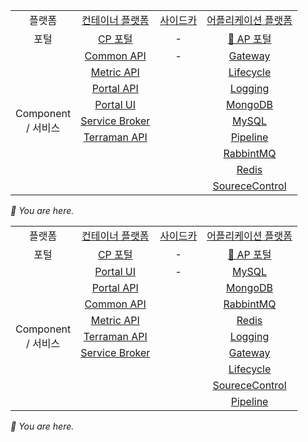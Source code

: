 
<table>
  <tr>
    <td colspan=2 align=center>플랫폼</td>
    <td colspan=2 align=center><a href="https://github.com/K-PaaS/cp-deployment">컨테이너 플랫폼</a></td>
    <td colspan=2 align=center><a href="https://github.com/K-PaaS/sidecar-deployment">사이드카</a></td>
    <td colspan=2 align=center><a href="https://github.com/K-PaaS/ap-deployment">어플리케이션 플랫폼</a></td>
  </tr>
  <tr>
    <td colspan=2 align=center>포털</td>
    <td colspan=2 align=center><a href="https://github.com/K-PaaS/cp-portal-release">CP 포털</a></td>
    <td colspan=2 align=center>-</td>
    <td colspan=2 align=center><a href="https://github.com/K-PaaS/portal-deployment">🚩 AP 포털</a></td>
  </tr>
  <tr align=center>
    <td colspan=2 rowspan=9>Component<br>/ 서비스</td>
    <td colspan=2><a href="https://github.com/K-PaaS/cp-portal-common-api">Common API</a></td>
    <td colspan=2>-</td>
    <td colspan=2><a href="https://github.com/K-PaaS/ap-api-gateway-release">Gateway</a></td>
  </tr>
  <tr align=center>
    <td colspan=2><a href="https://github.com/K-PaaS/cp-metrics-api">Metric API</a></td>
    <td colspan=2>  </td>
    <td colspan=2><a href="https://github.com/K-PaaS/ap-app-lifecycle-release">Lifecycle</a></td>
  </tr>
  <tr align=center>
    <td colspan=2><a href="https://github.com/K-PaaS/cp-portal-api">Portal API</a></td>
    <td colspan=2>  </td>
    <td colspan=2><a href="https://github.com/K-PaaS/service-deployment/blob/master/logging-service/logging-service.yml">Logging</a></td>
  </tr>
  <tr align=center>
    <td colspan=2><a href="https://github.com/K-PaaS/cp-portal-ui">Portal UI</a></td>
    <td colspan=2>  </td>
    <td colspan=2><a href="https://github.com/K-PaaS/ap-mongodb-shard-release">MongoDB</a></td>
  </tr>
  <tr align=center>
    <td colspan=2><a href="https://github.com/K-PaaS/cp-portal-service-broker">Service Broker</a></td>
    <td colspan=2>  </td>
    <td colspan=2><a href="https://github.com/K-PaaS/ap-mysql-release">MySQL</a></td>
  </tr>
  <tr align=center>
    <td colspan=2><a href="https://github.com/K-PaaS/cp-metrics-api">Terraman API</a></td>
    <td colspan=2>  </td>
    <td colspan=2><a href="https://github.com/K-PaaS/ap-pipeline-release">Pipeline</a></td>
  </tr>
  <tr align=center>
    <td colspan=2>  </td>
    <td colspan=2>  </td>
    <td colspan=2><a href="https://github.com/K-PaaS/ap-rabbitmq-release">RabbintMQ</a></td>
  </tr>
  <tr align=center>
    <td colspan=2>  </td>
    <td colspan=2>  </td>
    <td colspan=2><a href="https://github.com/K-PaaS/ap-on-demand-redis-release">Redis</a></td>
  </tr>
  <tr align=center>
    <td colspan=2>  </td>
    <td colspan=2>  </td>
    <td colspan=2><a href="https://github.com/K-PaaS/ap-source-control-release">SoureceControl</a></td>
  </tr>
</table>
<i>🚩 You are here.</i>



<table>
  <tr>
    <td colspan=2 align=center>플랫폼</td>
    <td colspan=2 align=center><a href="https://github.com/K-PaaS/cp-deployment">컨테이너 플랫폼</a></td>
    <td colspan=2 align=center><a href="https://github.com/K-PaaS/sidecar-deployment">사이드카</a></td>
    <td colspan=2 align=center><a href="https://github.com/K-PaaS/ap-deployment">어플리케이션 플랫폼</a></td>
  </tr>
  <tr>
    <td colspan=2 align=center>포털</td>
    <td colspan=2 align=center><a href="https://github.com/K-PaaS/cp-portal-release">CP 포털</a></td>
    <td colspan=2 align=center>-</td>
    <td colspan=2 align=center><a href="https://github.com/K-PaaS/portal-deployment">🚩 AP 포털</a></td>
  </tr>
  <tr align=center>
    <td colspan=2 rowspan=9>Component<br>/ 서비스</td>
    <td colspan=2><a href="https://github.com/K-PaaS/ap-cubrid-release">Portal UI</a></td>
    <td colspan=2>-</td>
    <td colspan=2><a href="https://github.com/K-PaaS/ap-glusterfs-release">MySQL</a></td>
  </tr>
  <tr align=center>
    <td colspan=2><a href="https://github.com/K-PaaS/ap-cubrid-release">Portal API</a></td>
    <td colspan=2>  </td>
    <td colspan=2><a href="https://github.com/K-PaaS/ap-glusterfs-release">MongoDB</a></td>
  </tr>
  <tr align=center>
    <td colspan=2><a href="https://github.com/K-PaaS/ap-cubrid-release">Common API</a></td>
    <td colspan=2>  </td>
    <td colspan=2><a href="https://github.com/K-PaaS/ap-glusterfs-release">RabbintMQ</a></td>
  </tr>
  <tr align=center>
    <td colspan=2><a href="https://github.com/K-PaaS/ap-cubrid-release">Metric API</a></td>
    <td colspan=2>  </td>
    <td colspan=2><a href="https://github.com/K-PaaS/ap-glusterfs-release">Redis</a></td>
  </tr>
  <tr align=center>
    <td colspan=2><a href="https://github.com/K-PaaS/ap-cubrid-release">Terraman API</a></td>
    <td colspan=2>  </td>
    <td colspan=2><a href="https://github.com/K-PaaS/ap-glusterfs-release">Logging</a></td>
  </tr>
  <tr align=center>
    <td colspan=2><a href="https://github.com/K-PaaS/ap-cubrid-release">Service Broker</a></td>
    <td colspan=2>  </td>
    <td colspan=2><a href="https://github.com/K-PaaS/ap-glusterfs-release">Gateway</a></td>
  </tr>
  <tr align=center>
    <td colspan=2>  </td>
    <td colspan=2>  </td>
    <td colspan=2><a href="https://github.com/K-PaaS/ap-glusterfs-release">Lifecycle</a></td>
  </tr>
  <tr align=center>
    <td colspan=2>  </td>
    <td colspan=2>  </td>
    <td colspan=2><a href="https://github.com/K-PaaS/ap-glusterfs-release">SoureceControl</a></td>
  </tr>
  <tr align=center>
    <td colspan=2>  </td>
    <td colspan=2>  </td>
    <td colspan=2><a href="https://github.com/K-PaaS/ap-glusterfs-release">Pipeline</a></td>
  </tr>
</table>
<i>🚩 You are here.</i>
